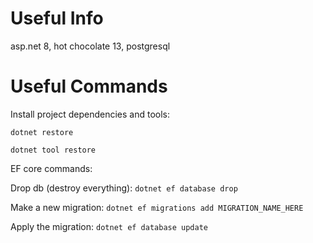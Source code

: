 # Useful Info
asp.net 8, hot chocolate 13, postgresql

# Useful Commands
Install project dependencies and tools:

`dotnet restore`

`dotnet tool restore`


EF core commands:

Drop db (destroy everything):
`dotnet ef database drop`

Make a new migration:
`dotnet ef migrations add MIGRATION_NAME_HERE`

Apply the migration:
`dotnet ef database update`
